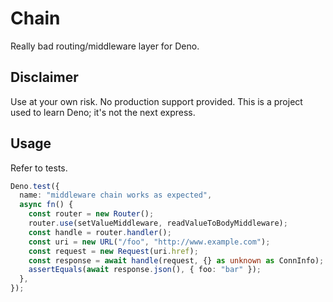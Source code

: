 # Chain

Really bad routing/middleware layer for Deno.

## Disclaimer

Use at your own risk. No production support provided. This is a project used to learn Deno; it's not the next express.

## Usage

Refer to tests.

```ts
Deno.test({
  name: "middleware chain works as expected",
  async fn() {
    const router = new Router();
    router.use(setValueMiddleware, readValueToBodyMiddleware);
    const handle = router.handler();
    const uri = new URL("/foo", "http://www.example.com");
    const request = new Request(uri.href);
    const response = await handle(request, {} as unknown as ConnInfo);
    assertEquals(await response.json(), { foo: "bar" });
  },
});
```
